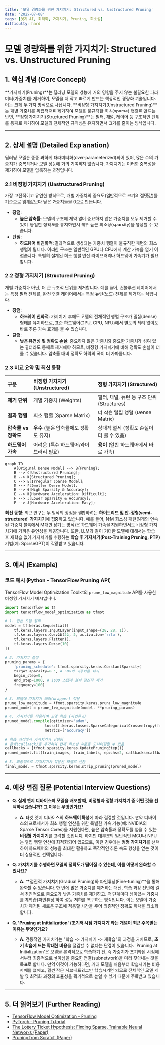 ```yaml
---
title: '모델 경량화를 위한 가지치기: Structured vs. Unstructured Pruning'
date: '2025-07-08'
tags: [엣지 AI, 최적화, 가지치기, Pruning, 희소성]
difficulty: hard
---
```


# 모델 경량화를 위한 가지치기: Structured vs. Unstructured Pruning

## 1. 핵심 개념 (Core Concept)

\*\*가지치기(Pruning)\*\*는 딥러닝 모델의 성능에 거의 영향을 주지 않는 불필요한 파라미터(가중치)를 제거하여, 모델을 더 작고 빠르게 만드는 핵심적인 경량화 기술입니다. 이는 크게 두 가지 방식으로 나뉩니다. \*\*비정형 가지치기(Unstructured Pruning)\*\*는 개별 가중치를 독립적으로 제거하여 모델을 불규칙한 희소(sparse) 행렬로 만드는 반면, \*\*정형 가지치기(Structured Pruning)\*\*는 필터, 채널, 레이어 등 구조적인 단위를 통째로 제거하여 모델의 전체적인 규칙성은 유지하면서 크기를 줄이는 방식입니다.

______________________________________________________________________

## 2. 상세 설명 (Detailed Explanation)

딥러닝 모델은 종종 과하게 파라미터화(over-parameterized)되어 있어, 많은 수의 가중치가 중복되거나 모델 성능에 거의 기여하지 않습니다. 가지치기는 이러한 중복성을 제거하여 모델을 압축하는 과정입니다.

### 2.1 비정형 가지치기 (Unstructured Pruning)

가장 고전적이고 유연한 방식으로, 개별 가중치의 중요도(일반적으로 크기의 절댓값)를 기준으로 임계값보다 낮은 가중치들을 0으로 만듭니다.

- **장점**:
  - **높은 압축률**: 모델의 구조에 제약 없이 중요하지 않은 가중치를 모두 제거할 수 있어, 동일한 정확도를 유지하면서 매우 높은 희소성(sparsity)을 달성할 수 있습니다.
- **단점**:
  - **하드웨어 비친화적**: 결과적으로 생성되는 가중치 행렬이 불규칙한 패턴의 희소 행렬이 됩니다. 이러한 구조는 일반적인 GPU나 CPU에서 계산 가속을 얻기 어렵습니다. 특별히 설계된 희소 행렬 연산 라이브러리나 하드웨어 가속기가 필요합니다.

### 2.2 정형 가지치기 (Structured Pruning)

개별 가중치가 아닌, 더 큰 구조적 단위를 제거합니다. 예를 들어, 컨볼루션 레이어에서는 특정 필터 전체를, 완전 연결 레이어에서는 특정 뉴런(노드) 전체를 제거하는 식입니다.

- **장점**:
  - **하드웨어 친화적**: 가지치기 후에도 모델의 전체적인 행렬 구조가 밀집(dense) 형태를 유지하므로, 표준 하드웨어(GPU, CPU, NPU)에서 별도의 처리 없이도 바로 추론 가속 효과를 볼 수 있습니다.
- **단점**:
  - **낮은 유연성 및 정확도 손실**: 중요하지 않은 가중치와 중요한 가중치가 섞여 있는 필터라도 통째로 제거해야 하므로, 비정형 가지치기에 비해 정확도 손실이 더 클 수 있습니다. 압축률 대비 정확도 하락의 폭이 더 가파릅니다.

### 2.3 비교 요약 및 최신 동향

| 구분                 | 비정형 가지치기 (Unstructured)         | 정형 가지치기 (Structured)                 |
| :------------------- | :------------------------------------- | :----------------------------------------- |
| **제거 단위**        | 개별 가중치 (Weights)                  | 필터, 채널, 뉴런 등 구조 단위 (Structures) |
| **결과 행렬**        | 희소 행렬 (Sparse Matrix)              | 더 작은 밀집 행렬 (Dense Matrix)           |
| **압축률 vs 정확도** | **우수** (높은 압축률에도 정확도 유지) | 상대적 열세 (정확도 손실이 더 클 수 있음)  |
| **하드웨어 가속**    | 어려움 (특수 하드웨어/라이브러리 필요) | **용이** (일반 하드웨어에서 바로 가속)     |

```mermaid
graph TD
    A[Original Dense Model] --> B{Pruning};
    B --> C[Unstructured Pruning];
    B --> D[Structured Pruning];
    C --> E[Irregular Sparse Model];
    D --> F[Smaller Dense Model];
    E --> G[High Sparsity & Accuracy];
    E --> H[Hardware Acceleration: Difficult];
    F --> I[Lower Sparsity & Accuracy];
    F --> J[Hardware Acceleration: Easy];
```

**최신 동향**: 최근 연구는 두 방식의 장점을 결합하려는 **하이브리드 및 반-정형(semi-structured) 가지치기**에 집중하고 있습니다. 예를 들어, N:M 희소성 패턴(N개의 연속된 가중치 블록에서 M개만 남기는 방식)은 하드웨어 가속을 지원하면서도 비정형 가지치기에 가까운 유연성을 제공합니다. 또한, LLM과 같이 거대한 모델에 대해서는 학습 후 재학습 없이 가지치기를 수행하는 **학습 후 가지치기(Post-Training Pruning, PTP)** 기법(예: SparseGPT)이 각광받고 있습니다.

______________________________________________________________________

## 3. 예시 (Example)

### 코드 예시 (Python - TensorFlow Pruning API)

TensorFlow Model Optimization Toolkit의 `prune_low_magnitude` API를 사용한 비정형 가지치기 예시입니다.

```python
import tensorflow as tf
import tensorflow_model_optimization as tfmot

# 1. 원본 모델 정의
model = tf.keras.Sequential([
    tf.keras.layers.InputLayer(input_shape=(28, 28, 1)),
    tf.keras.layers.Conv2D(32, 5, activation='relu'),
    tf.keras.layers.Flatten(),
    tf.keras.layers.Dense(10)
])

# 2. 가지치기 설정
pruning_params = {
    'pruning_schedule': tfmot.sparsity.keras.ConstantSparsity(
    target_sparsity=0.5, # 50%의 가중치를 제거
    begin_step=0,
    end_step=1000, # 1000 스텝에 걸쳐 점진적 제거
    frequency=100)
}

# 3. 모델에 가지치기 래퍼(wrapper) 적용
prune_low_magnitude = tfmot.sparsity.keras.prune_low_magnitude
pruned_model = prune_low_magnitude(model, **pruning_params)

# 4. 가지치기를 적용하여 모델 학습 (파인튜닝)
pruned_model.compile(optimizer='adam',
                  loss=tf.keras.losses.SparseCategoricalCrossentropy(from_logits=True),
                  metrics=['accuracy'])

# 학습 과정에서 가지치기가 진행됨
# 콜백(callback)을 추가하여 현재 희소성 수준을 모니터링할 수 있음
callbacks = [tfmot.sparsity.keras.UpdatePruningStep()]
pruned_model.fit(train_images, train_labels, epochs=2, callbacks=callbacks)

# 5. 최종적으로 가지치기가 적용된 모델로 변환
final_model = tfmot.sparsity.keras.strip_pruning(pruned_model)
```

______________________________________________________________________

## 4. 예상 면접 질문 (Potential Interview Questions)

- **Q. 실제 엣지 디바이스에 모델을 배포할 때, 비정형과 정형 가지치기 중 어떤 것을 선택하시겠습니까? 그 이유는 무엇인가요?**

  - **A.** 타겟 엣지 디바이스의 **하드웨어 특성**에 따라 결정할 것입니다. 만약 디바이스의 프로세서가 희소 행렬 연산을 위한 특별한 가속 기능(예: NVIDIA의 Sparse Tensor Cores)을 지원한다면, 높은 압축률과 정확도를 얻을 수 있는 **비정형 가지치기**를 고려할 것입니다. 하지만 대부분의 일반적인 MCU나 NPU는 밀집 행렬 연산에 최적화되어 있으므로, 이런 경우에는 **정형 가지치기**를 선택하여 하드웨어의 성능을 최대한 활용하고 즉각적인 추론 속도 향상을 얻는 것이 더 실용적인 선택입니다.

- **Q. 가지치기를 수행하면 모델의 정확도가 떨어질 수 있는데, 이를 어떻게 완화할 수 있나요?**

  - **A.** \*\*점진적 가지치기(Gradual Pruning)와 파인튜닝(Fine-tuning)\*\*을 통해 완화할 수 있습니다. 한 번에 많은 가중치를 제거하는 대신, 학습 과정 전반에 걸쳐 점진적으로 중요도가 낮은 가중치를 제거하고, 각 단계마다 남아있는 가중치를 재학습(파인튜닝)하여 성능 저하를 복구하는 방식입니다. 이는 모델이 가중치가 제거된 새로운 구조에 적응할 시간을 주어 최종적인 정확도 하락을 최소화합니다.

- **Q. 'Pruning at Initialization' (초기화 시점 가지치기)라는 개념이 최근 주목받는 이유는 무엇인가요?**

  - **A.** 전통적인 가지치기는 "학습 -> 가지치기 -> 재학습"의 과정을 거치므로, **초기 학습에 드는 막대한 비용**을 절감할 수 없다는 단점이 있습니다. 'Pruning at Initialization'은 모델을 본격적으로 학습하기 전, 즉 가중치가 초기화된 시점에서부터 최종적으로 살아남을 중요한 연결(subnetwork)을 미리 찾아내는 것을 목표로 합니다. 만약 이것이 가능하다면, 거대 모델을 처음부터 학습시키는 비용 자체를 없애고, 훨씬 작은 서브네트워크만 학습시키면 되므로 전체적인 모델 개발 및 최적화 과정의 효율성을 획기적으로 높일 수 있기 때문에 주목받고 있습니다.

______________________________________________________________________

## 5. 더 읽어보기 (Further Reading)

- [TensorFlow Model Optimization - Pruning](https://www.tensorflow.org/model_optimization/guide/pruning)
- [PyTorch - Pruning Tutorial](https://pytorch.org/tutorials/intermediate/pruning_tutorial.html)
- [The Lottery Ticket Hypothesis: Finding Sparse, Trainable Neural Networks (Paper)](https://arxiv.org/abs/1803.03635)
- [Pruning from Scratch (Paper)](https://arxiv.org/abs/1909.12579)
